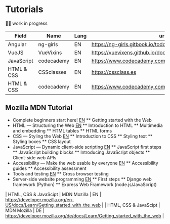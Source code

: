 # Tutorials
👷‍♀️ work in progress

| Field      |  Name       | Lang | url                                             |
|---         |---          |---   | ---                                             |
| Angular    | ng-girls    | EN   | https://ng-girls.gitbook.io/todo-list-tutorial  | 
| VueJS      | VueVixins   | EN   | https://vuevixens.github.io/docs/workshop/      |
| JavaScript | codecademy  | EN   | https://www.codecademy.com/catalog/language/javascript |
| HTML & CSS | CSSclasses  | EN   | https://cssclass.es                             |
| HTML & CSS | codecademy  | EN   | https://www.codecademy.com/catalog/language/html-css     |


## Mozilla MDN Tutorial

* Complete beginners start here! [EN](https://developer.mozilla.org/en-US/docs/Learn/Getting_started_with_the_web) 
** Getting started with the Web
* HTML — Structuring the Web [EN](https://developer.mozilla.org/en-US/docs/Learn/HTML) 
** Introduction to HTML
** Multimedia and embedding
** HTML tables
** HTML forms
* CSS — Styling the Web [EN](https://developer.mozilla.org/en-US/docs/Learn/CSS)
** Introduction to CSS
** Styling text
** Styling boxes
** CSS layout
* JavaScript — Dynamic client-side scripting [EN](https://developer.mozilla.org/en-US/docs/Learn/JavaScript)
** JavaScript first steps
** JavaScript building blocks
** Introducing JavaScript objects
** Client-side web APIs
* Accessibility — Make the web usable by everyone [EN](https://developer.mozilla.org/en-US/docs/Learn/Accessibility)
** Accessibility guides
** Accessibility assessment
* Tools and testing [EN](https://developer.mozilla.org/en-US/docs/Learn/Tools_and_testing)
** Cross browser testing
* Server-side website programming [EN](https://developer.mozilla.org/en-US/docs/Learn/Server-side)
** First steps
** Django web framework (Python)
** Express Web Framework (node.js/JavaScript)

| HTML, CSS & JavaScipt | MDN Mozilla | EN   | https://developer.mozilla.org/en-US/docs/Learn/Getting_started_with_the_web |
| HTML, CSS & JavaScipt | MDN Mozilla | DE   | https://developer.mozilla.org/de/docs/Learn/Getting_started_with_the_web |

